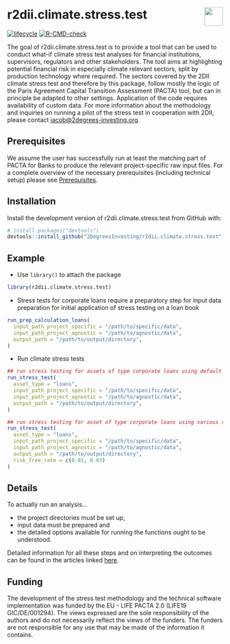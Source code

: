 
<!-- README.md is generated from README.Rmd. Please edit that file -->

# r2dii.climate.stress.test <a href='https://github.com/2DegreesInvesting/r2dii.climate.stress.test'><img src='https://imgur.com/A5ASZPE.png' align='right' height='43' /></a>

<!-- badges: start -->

[![lifecycle](https://img.shields.io/badge/lifecycle-experimental-orange.svg)](https://www.tidyverse.org/lifecycle/#experimental)
[![R-CMD-check](https://github.com/2DegreesInvesting/r2dii.climate.stress.test/workflows/R-CMD-check/badge.svg)](https://github.com/2DegreesInvesting/r2dii.climate.stress.test/actions)
<!-- badges: end -->

The goal of r2dii.climate.stress.test is to provide a tool that can be
used to conduct what-if climate stress test analyses for financial
institutions, supervisors, regulators and other stakeholders. The tool
aims at highlighting potential financial risk in especially climate
relevant sectors, split by production technology where required. The
sectors covered by the 2DII climate stress test and therefore by this
package, follow mostly the logic of the Paris Agreement Capital
Transition Assessment (PACTA) tool, but can in principle be adapted to
other settings. Application of the code requires availability of custom
data. For more information about the methodology and inquiries on
running a pilot of the stress test in cooperation with 2DII, please
contact <jacob@2degrees-investing.org>.

## Prerequisites

We assume the user has successfully run at least the matching part of
PACTA for Banks to produce the relevant project-specific raw input
files. For a complete overview of the necessary prerequisites (including
technical setup) please see
[Prerequisites](https://2degreesinvesting.github.io/r2dii.climate.stress.test/articles/articles/00-prerequisites.html).

## Installation

Install the development version of r2dii.climate.stress.test from GitHub
with:

``` r
# install.packages("devtools")
devtools::install_github("2DegreesInvesting/r2dii.climate.stress.test")
```

## Example

  - Use `library()` to attach the package

<!-- end list -->

``` r
library(r2dii.climate.stress.test)
```

  - Stress tests for corporate loans require a preparatory step for
    input data preparation for initial application of stress testing on
    a loan book

<!-- end list -->

``` r
run_prep_calculation_loans(
  input_path_project_specific = "/path/to/specific/data",
  input_path_project_agnostic = "/path/to/agnostic/data",
  output_path = "/path/to/output/directory",
)
```

  - Run climate stress tests

<!-- end list -->

``` r
## run stress testing for assets of type corporate loans using default parameters
run_stress_test(
  asset_type = "loans",
  input_path_project_specific = "/path/to/specific/data",
  input_path_project_agnostic = "/path/to/agnostic/data",
  output_path = "/path/to/output/directory",
)

## run stress testing for asset of type corporate loans using various risk_free_rates to analyse sensitivities
run_stress_test(
  asset_type = "loans",
  input_path_project_specific = "/path/to/specific/data",
  input_path_project_agnostic = "/path/to/agnostic/data",
  output_path = "/path/to/output/directory",
  risk_free_rate = c(0.01, 0.03)
)
```

## Details

To actually run an analysis…

  - the project directories must be set up,
  - input data must be prepared and
  - the detailed options available for running the functions ought to be
    understood.

Detailed information for all these steps and on interpreting the
outcomes can be found in the articles linked
[here](https://2degreesinvesting.github.io/r2dii.climate.stress.test/articles/).

## Funding

The development of the stress test methodology and the technical
software implementation was funded by the EU - LIFE PACTA 2.0 (LIFE19
GIC/DE/001294). The views expressed are the sole responsibility of the
authors and do not necessarily reflect the views of the funders. The
funders are not responsible for any use that may be made of the
information it contains.
